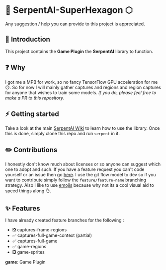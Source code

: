 # 🐍 SerpentAI-SuperHexagon ⬡

Any suggestion / help you can provide to this project is appreciated.

## 🎉 Introduction
This project contains the **Game Plugin** the **SerpentAI** library to function.

## ❓ Why
I got me a MPB for work, so no fancy TensorFlow GPU acceleration for me 😢.
So for now I will mainly gather captures and regions and region captures for anyone that wishes to train some models.
*If you do, please feel free to make a PR to this repository*.

## ⚡️ Getting started
Take a look at the main [SerpentAI Wiki](https://github.com/SerpentAI/SerpentAI/wiki) to learn how to use the library.
Once this is done, simply clone this repo and run `serpent` in it.

## ✏️ Contributions
I honestly don't know much about licenses or so anyone can suggest which one to adopt and such.
If you have a feature request you can't code yourself or an issue then go [here](https://github.com/kjullien/SerpentAI-SuperHexagon/issues).
I use the git flow model to dev so if you want to contribute simply follow the `feature/feature-name` branching strategy.
Also I like to use [emojis](https://gitmoji.carloscuesta.me/) because why not its a cool visual aid to speed things along 👌.

## ✨ Features
I have already created feature branches for the following :
- ❎ captures-frame-regions
- ✅ captures-full-game-context (partial)
- ✅ captures-full-game
- ✅ game-regions
- ❎ game-sprites

**game**: Game Plugin
